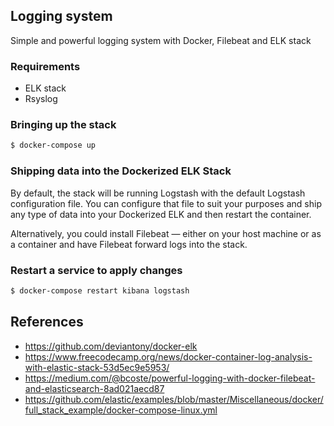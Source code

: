 ## Logging system

Simple and powerful logging system with Docker, Filebeat and ELK stack

### Requirements

- ELK stack
- Rsyslog

### Bringing up the stack

```bash
$ docker-compose up
```

### Shipping data into the Dockerized ELK Stack

By default, the stack will be running Logstash with the default Logstash configuration file. You can configure that file to suit your purposes and ship any type of data into your Dockerized ELK and then restart the container.

Alternatively, you could install Filebeat — either on your host machine or as a container and have Filebeat forward logs into the stack.

### Restart a service to apply changes

```bash
$ docker-compose restart kibana logstash
```

## References

- https://github.com/deviantony/docker-elk
- https://www.freecodecamp.org/news/docker-container-log-analysis-with-elastic-stack-53d5ec9e5953/
- https://medium.com/@bcoste/powerful-logging-with-docker-filebeat-and-elasticsearch-8ad021aecd87
- https://github.com/elastic/examples/blob/master/Miscellaneous/docker/full_stack_example/docker-compose-linux.yml
